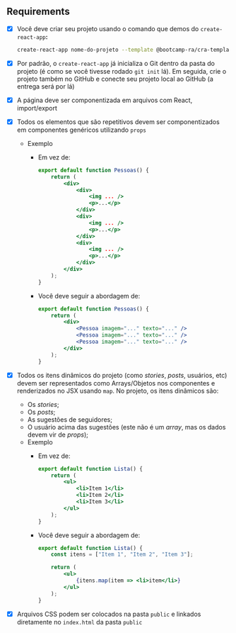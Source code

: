 ## Requirements

- [x]  Você deve criar seu projeto usando o comando que demos do `create-react-app`**:**
    
    ```bash
    create-react-app nome-do-projeto --template @bootcamp-ra/cra-template
    ```
    
- [x]  Por padrão, o `create-react-app` já inicializa o Git dentro da pasta do projeto (é como se você tivesse rodado `git init` lá). Em seguida, crie o projeto também no GitHub e conecte seu projeto local ao GitHub (a entrega será por lá)
- [x]  A página deve ser componentizada em arquivos com React, import/export
- [x]  Todos os elementos que são repetitivos devem ser componentizados em componentes genéricos utilizando `props`
    - Exemplo
        - Em vez de:
            
            ```jsx
            export default function Pessoas() {
            	return (
            		<div>
            			<div>
            				<img ... />
            				<p>...</p>
            			</div>
            			<div>
            				<img ... />
            				<p>...</p>
            			</div>
            			<div>
            				<img ... />
            				<p>...</p>
            			</div>
            		</div>
            	);
            }
            ```
            
        - Você deve seguir a abordagem de:
            
            ```jsx
            export default function Pessoas() {
            	return (
            		<div>
            			<Pessoa imagem="..." texto="..." />
            			<Pessoa imagem="..." texto="..." />
            			<Pessoa imagem="..." texto="..." />
            		</div>
            	);
            }
            ```
            
- [x]  Todos os itens dinâmicos do projeto (como *stories*, *posts*, usuários, etc) devem ser representados como Arrays/Objetos nos componentes e renderizados no JSX usando `map`. No projeto, os itens dinâmicos são:
    - Os *stories*;
    - Os *posts*;
    - As sugestões de seguidores;
    - O usuário acima das sugestões (este não é um *array*, mas os dados devem vir de *props*);
    - Exemplo
        - Em vez de:
            
            ```jsx
            export default function Lista() {
            	return (
            		<ul>
            			<li>Item 1</li>
            			<li>Item 2</li>
            			<li>Item 3</li>
            		</ul>
            	);
            }
            ```
            
        - Você deve seguir a abordagem de:
            
            ```jsx
            export default function Lista() {
            	const itens = ["Item 1", "Item 2", "Item 3"];
            
            	return (
            		<ul>
            			{itens.map(item => <li>item</li>}
            		</ul>
            	);
            }
            ```
            
    
- [x]  Arquivos CSS podem ser colocados na pasta `public` e linkados diretamente no `index.html` da pasta `public`
